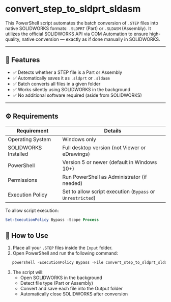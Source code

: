 # convert_step_to_sldprt_sldasm

This PowerShell script automates the batch conversion of `.STEP` files into native SOLIDWORKS formats: `.SLDPRT` (Part) or `.SLDASM` (Assembly).
It utilizes the official SOLIDWORKS API via COM Automation to ensure high-quality, native conversion — exactly as if done manually in SOLIDWORKS.

---

## 🧩 Features

- ✅ Detects whether a STEP file is a Part or Assembly
- ✅ Automatically saves it as `.sldprt` or `.sldasm`
- ✅ Batch converts all files in a given folder
- ✅ Works silently using SOLIDWORKS in the background
- ✅ No additional software required (aside from SOLIDWORKS)

---

## ⚙️ Requirements

| Requirement               | Details                                             |
|---------------------------|-----------------------------------------------------|
| Operating System          | Windows only                                        |
| SOLIDWORKS Installed      | Full desktop version (not Viewer or eDrawings)      |
| PowerShell                | Version 5 or newer (default in Windows 10+)         |
| Permissions               | Run PowerShell as Administrator (if needed)         |
| Execution Policy          | Set to allow script execution (`Bypass` or `Unrestricted`) |

To allow script execution:

```powershell
Set-ExecutionPolicy Bypass -Scope Process
```

## 🚀 How to Use

1. Place all your `.STEP` files inside the `Input` folder.
2. Open PowerShell and run the following command:
```powershell
   powershell -ExecutionPolicy Bypass -File convert_step_to_sldprt_sldasm.ps1
```
3. The script will:
    - Open SOLIDWORKS in the background
    - Detect file type (Part or Assembly)
    - Convert and save each file into the Output folder
    - Automatically close SOLIDWORKS after conversion
